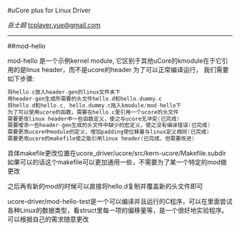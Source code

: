 #uCore plus for Linux Driver

*岳士超*
tcplayer.yue@gmail.com  

----

##mod-hello

mod-hello 是一个示例kernel module, 它区别于其他uCore的kmodule在于它引用的是linux header，而不是ucore的header
为了可以正常编译运行， 我们需要如下步骤:   

```cpp
将hello.c放入header-gen的linux文件夹下
用header-gen生成所需要的头文件hello.d和hello.dummy.c
将hello.d和hello.c, hello.dummy.c拖入kmodule/mod-hello下
为了可以使用ucore的函数，需要在hello.c里引用一个ucore的头文件
需要更改linux header中一些函数定义，使之与ucore无冲突(已完成)
需要增添一些header-gen生成的头文件中缺少的宏定义，使之没有编译错误(已完成)
需要更改ucore中module的定义，增加padding使位移量与linux定义相同(已完成)
需要更改ucore的makefile使之能引用linux header(已完成，但需要改进)
```
具体makefile更改位置在ucore_driver/ucore/src/kern-ucore/Makefile.subdir  
如果可以的话这个makefile可以更加通用一些，不需要为了某一个特定的mod做更改  

之后再有新的mod的时候可以直接将hello.d复制并覆盖新的头文件即可

ucore-driver/mod-hello-test是一个可以编译并且运行的C程序，可以在里面尝试各种Linux的数据类型，看struct里每一项的偏移量等，是一个很好地实验程序。可以根据自己的需求随意更改

